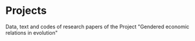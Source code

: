 # Projects
Data, text and codes of research papers of the Project "Gendered economic relations in evolution" 

